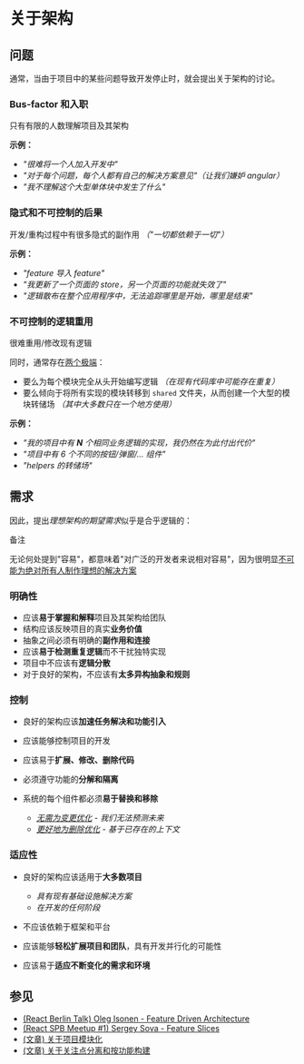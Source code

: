 # 关于架构

## 问题[​](#问题 "标题的直接链接")

通常，当由于项目中的某些问题导致开发停止时，就会提出关于架构的讨论。

### Bus-factor 和入职[​](#bus-factor-和入职 "标题的直接链接")

只有有限的人数理解项目及其架构

**示例：**

* *"很难将一个人加入开发中"*
* *"对于每个问题，每个人都有自己的解决方案意见"（让我们嫌妒 angular）*
* *"我不理解这个大型单体块中发生了什么"*

### 隐式和不可控制的后果[​](#隐式和不可控制的后果 "标题的直接链接")

开发/重构过程中有很多隐式的副作用 *（"一切都依赖于一切"）*

**示例：**

* *"feature 导入 feature"*
* *"我更新了一个页面的 store，另一个页面的功能就失效了"*
* *"逻辑散布在整个应用程序中，无法追踪哪里是开始，哪里是结束"*

### 不可控制的逻辑重用[​](#不可控制的逻辑重用 "标题的直接链接")

很难重用/修改现有逻辑

同时，通常存在[两个极端](https://github.com/feature-sliced/documentation/discussions/14)：

* 要么为每个模块完全从头开始编写逻辑 *（在现有代码库中可能存在重复）*
* 要么倾向于将所有实现的模块转移到 `shared` 文件夹，从而创建一个大型的模块转储场 *（其中大多数只在一个地方使用）*

**示例：**

* *"我的项目中有 **N** 个相同业务逻辑的实现，我仍然在为此付出代价"*
* *"项目中有 6 个不同的按钮/弹窗/... 组件"*
* *"helpers 的转储场"*

## 需求[​](#需求 "标题的直接链接")

因此，提出*理想架构的期望需求*似乎是合乎逻辑的：

备注

无论何处提到"容易"，都意味着"对广泛的开发者来说相对容易"，因为很明显[不可能为绝对所有人制作理想的解决方案](/documentation/zh/docs/about/mission.md#limitations)

### 明确性[​](#明确性 "标题的直接链接")

* 应该**易于掌握和解释**项目及其架构给团队
* 结构应该反映项目的真实**业务价值**
* 抽象之间必须有明确的**副作用和连接**
* 应该**易于检测重复逻辑**而不干扰独特实现
* 项目中不应该有**逻辑分散**
* 对于良好的架构，不应该有**太多异构抽象和规则**

### 控制[​](#控制 "标题的直接链接")

* 良好的架构应该**加速任务解决和功能引入**

* 应该能够控制项目的开发

* 应该易于**扩展、修改、删除代码**

* 必须遵守功能的**分解和隔离**

* 系统的每个组件都必须**易于替换和移除**

  * *[无需为变更优化](https://youtu.be/BWAeYuWFHhs?t=1631) - 我们无法预测未来*
  * *[更好地为删除优化](https://youtu.be/BWAeYuWFHhs?t=1666) - 基于已存在的上下文*

### 适应性[​](#适应性 "标题的直接链接")

* 良好的架构应该适用于**大多数项目**

  * *具有现有基础设施解决方案*
  * *在开发的任何阶段*

* 不应该依赖于框架和平台

* 应该能够**轻松扩展项目和团队**，具有开发并行化的可能性

* 应该易于**适应不断变化的需求和环境**

## 参见[​](#参见 "标题的直接链接")

* [(React Berlin Talk) Oleg Isonen - Feature Driven Architecture](https://youtu.be/BWAeYuWFHhs)
* [(React SPB Meetup #1) Sergey Sova - Feature Slices](https://t.me/feature_slices)
* [(文章) 关于项目模块化](https://alexmngn.medium.com/why-react-developers-should-modularize-their-applications-d26d381854c1)
* [(文章) 关于关注点分离和按功能构建](https://ryanlanciaux.com/blog/2017/08/20/a-feature-based-approach-to-react-development/)
